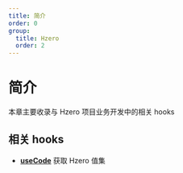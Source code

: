 ```yaml
---
title: 简介
order: 0
group:
  title: Hzero
  order: 2
---
```


# 简介
本章主要收录与 Hzero 项目业务开发中的相关 hooks

## 相关 hooks
- **[useCode](/life-cycle/use-code)** 获取 Hzero 值集
